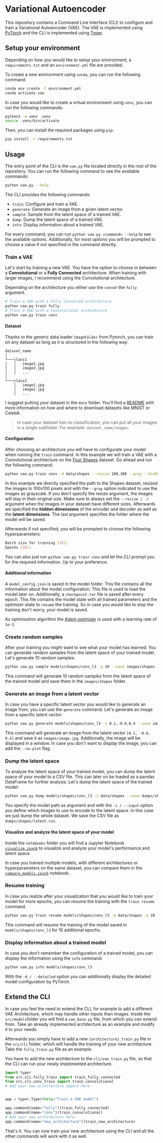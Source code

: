 # Variational Autoencoder

This repository contains a Command Line Interface (CLI) to configure and train a Variational Autoencoder (VAE). The VAE is implemented using [PyTorch](https://pytorch.org/docs/stable/index.html) and the CLI is implemented using [Typer](https://typer.tiangolo.com/).

## Setup your environment

Depending on how you would like to setup your environment, a `requirements.txt` and an `environment.yml` file are provided.

To create a new environment using `conda`, you can run the following command:

```bash
conda env create -f environment.yml
conda activate vae
```

In case you would like to create a virtual environment using `venv`, you can run the following commands:

```bash
python3 -m venv .venv
source .venv/bin/activate
```

Then, you can install the required packages using `pip`:

```bash
pip install -r requirements.txt
```

## Usage

The entry point of the CLI is the `vae.py` file located directly in the root of the repository. You can run the following command to see the available commands:

```bash
python vae.py --help
```

The CLI provides the following commands:

- `train`: Configure and train a VAE.
- `generate`: Generate an image from a given latent vector.
- `sample`: Sample from the latent space of a trained VAE.
- `dump`: Dump the latent space of a trained VAE.
- `ìnfo`: Display information about a trained VAE.

For every command, you can run `python vae.py <command> --help` to see the available options. Additionally, for most options you will be prompted to choose a value if not specified in the command directly.

### Train a VAE

Let's start by training a new VAE. You have the option to choose in between a **Convolutional** or a **Fully Connected** architecture.
When training with larger images, I recommend using the Convolutional architecture.

Depending on the architecture you either use the `conv`or the `fully` argument.

```bash
# Train a VAE with a Fully Connected architecture
python vae.py train fully
# Train a VAE with a Convolutional architecture
python vae.py train conv
```

#### Dataset

Thanks to the generic data loader `ImageFolder` from Pytorch, you can train on any dataset as long as it is structured in the following way:

```
dataset_name
│
└───class1
│   │   image1.jpg
│   │   image2.jpg
│   │   ...
│
└───class2
    │   image1.jpg
    │   image2.jpg
    │   ...
```

I suggest putting your dataset in the `data` folder. You'll find a [README](/data/README.md) with more information on how and where to download datasets like MNIST or CelebA.

> In case your dataset has no classification, you can put all your images in a single subfolder. For example: `dataset_name/images`.

#### Configuration

After choosing an architecture you will have to configurate your model when running the `train` command. In this example we will train a VAE with a Convolutional architecture on the [Four Shapes](https://www.kaggle.com/datasets/smeschke/four-shapes) dataset. Go ahead and run the following command:

```bash
python vae.py train conv -d data/shapes --resize 100,100 --gray --hiddem_dims 32,64,128,128 --latent_dims 3 --save models/shapes/conv_l3
```

In this example we directly specified the path to the Shapes dataset, resized the images to 100x100 pixels and with the `--gray` option indicated to use the images as grayscale. If you don't specify the resize argument, the images will stay in their original size. Make sure to always set the `--resize / -r` argument when the images in your dataset have different sizes.
Afterwards we specified the **hidden dimensions** of the encoder and decoder as well as the **latent dimensions**. The last argument specifies the folder where the model will be saved.

Afterwards if not specified, you will be prompted to choose the following hyperparameters:

```bash
Batch size for training [32]:
Epochs [30]:
```

You can also just run `python vae.py train conv` and let the CLI prompt you for the required information. Up to your preference.

#### Additional information

A `model_config.json` is saved in the model folder. This file contains all the information about the model configuration. This file is used to load the model later on.
Additionally, a `checkpoint.tar` file is saved after every epoch. This file contains the model state with all trained parameters and the optimizer state to `resume` the training. So in case you would like to stop the training don't worry, your model is saved.

As optimization algorithm the [Adam optimizer](https://arxiv.org/abs/1412.6980) is used with a learning rate of `1e-3`.

### Create random samples

After your training you might want to see what your model has learned. You can generate random samples from the latent space of your trained model. Let's generate 10 random samples:

```bash
python vae.py sample models/shapes/conv_l3 -q 10 --save images/shapes
```

This command will generate 10 random samples from the latent space of the trained model and save them in the `images/shapes` folder.

### Generate an image from a latent vector

In case you have a specific latent vector you would like to generate an image from, you can use the `generate` command. Let's generate an image from a specific latent vector:

```bash
python vae.py generate models/shapes/conv_l3 -v 0.1,-0.6,0.4 --save images/image.jpg
```

This command will generate an image from the latent vector `[0.1, -0.6, 0.4]` and save it as `images/image.jpg`. Additionally, the image will be displayed in a window. In case you don't want to display the image, you can add the `--no-plot` flag.

### Dump the latent space

To analyze the latent space of your trained model, you can dump the latent space of your model to a CSV file. This can later on be loaded as a pandas DataFrame for further analysis. Let's dump the latent space of the trained model:

```bash
python vae.py dump models/shapes/conv_l3 -i data/shapes --save dumps/shapes/latent.csv
```

You specify the model path as argument and with the `-i / --input` option you define which images to use to encode to the latent space. In this case we just dump the whole dataset.
We save the CSV file as `dumps/shapes/latent.csv`.

#### Visualize and analyze the latent space of your model

Inside the `notebooks` folder you will find a Jupyter Notebook [`visualize.ipynb`](notebooks/visualize.ipynb) to visualize and analyze your model's performance and latent space.

In case you trained multiple models, with different architectures or hyperparameters on the same dataset, you can compare them in the [`compare_models.ipynb`](notebooks/compare_models.ipynb) notebook.

### Resume training

In case you realize after your visualization that you would like to train your model for more epochs, you can resume the training with the `train resume` command.

```bash
python vae.py train resume models/shapes/conv_l3 -d data/shapes -e 10
```

This command will resume the training of the model saved in `models/shapes/conv_l3` for 10 additional epochs.

### Display information about a trained model

In case you don't remember the configuration of a trained model, you can display the information using the `info` command.

```bash
python vae.py info models/shapes/conv_l3
```

With the `-d / --detailed` option you can additionally display the detailed model configuration by PyTorch.

## Extend the CLI

In case you feel the need to extend the CLI, for example to add a different VAE Architecture, which may handle other inputs than images. Inside the `src/models`folder you will find a `vae_base.py` file, from which you can extend from. Take an already implemented architecture as an example and modify it to your needs.

Afterwards you simply have to add a new `{architecture}_train.py` file in the `src/cli` folder, which will handle the training of your new architecture. Take the `fully_train.py` file as an example.

You have to add the new architecture to the `cli/vae_train.py` file, so that the CLI can run your newly implemented architecture.

```python
import typer
from src.cli.fully_train import train_fully_connected
from src.cli.conv_train import train_convolutional
# Add your new architecture import here


app = typer.Typer(help="Train a VAE model")

app.command(name="fully")(train_fully_connected)
app.command(name="conv")(train_convolutional)
# Add your new architecture here
app.command(name="new_architecture")(train_new_architecture)
```

That's it. You can now train your new architecture using the CLI and all the other commands will work with it as well.
